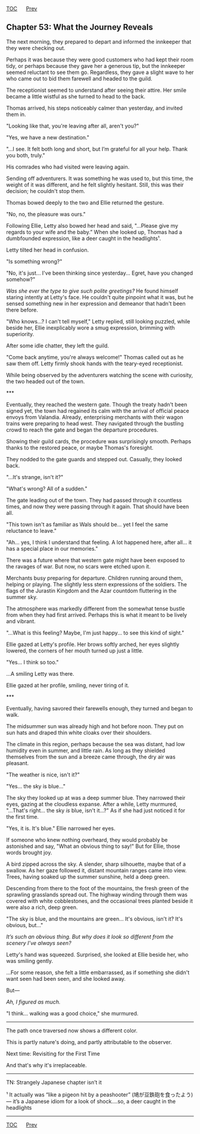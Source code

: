 [TOC](../readme.md)&nbsp;&nbsp;&nbsp;&nbsp;&nbsp;&nbsp;[Prev](index_split_028.md)&nbsp;&nbsp;&nbsp;&nbsp;&nbsp;&nbsp;



## Chapter 53: What the Journey Reveals

The next morning, they prepared to depart and informed the innkeeper
that they were checking out.

Perhaps it was because they were good customers who had kept their room
tidy, or perhaps because they gave her a generous tip, but the innkeeper
seemed reluctant to see them go. Regardless, they gave a slight wave to
her who came out to bid them farewell and headed to the guild.

The receptionist seemed to understand after seeing their attire. Her
smile became a little wistful as she turned to head to the back.

Thomas arrived, his steps noticeably calmer than yesterday, and invited
them in.

"Looking like that, you're leaving after all, aren't you?"

"Yes, we have a new destination."

"...I see. It felt both long and short, but I’m grateful for all your
help. Thank you both, truly."

His comrades who had visited were leaving again.

Sending off adventurers. It was something he was used to, but this time,
the weight of it was different, and he felt slightly hesitant. Still,
this was their decision; he couldn't stop them.

Thomas bowed deeply to the two and Ellie returned the gesture.

"No, no, the pleasure was ours."

Following Ellie, Letty also bowed her head and said, "...Please give my
regards to your wife and the baby.” When she looked up, Thomas had a
dumbfounded expression, like a deer caught in the headlights¹.

Letty tilted her head in confusion.

"Is something wrong?"

"No, it's just... I've been thinking since yesterday... Egret, have you
changed somehow?"

*Was she ever the type to give such polite greetings?* He found himself
staring intently at Letty's face. He couldn't quite pinpoint what it
was, but he sensed something new in her expression and demeanor that
hadn't been there before.

"Who knows...? I can't tell myself," Letty replied, still looking
puzzled, while beside her, Ellie inexplicably wore a smug expression,
brimming with superiority.

After some idle chatter, they left the guild.

"Come back anytime, you're always welcome!" Thomas called out as he saw
them off. Letty firmly shook hands with the teary-eyed receptionist.

While being observed by the adventurers watching the scene with
curiosity, the two headed out of the town.

\*\*\*

Eventually, they reached the western gate. Though the treaty hadn't been
signed yet, the town had regained its calm with the arrival of official
peace envoys from Valandia. Already, enterprising merchants with their
wagon trains were preparing to head west. They navigated through the
bustling crowd to reach the gate and began the departure procedures.

Showing their guild cards, the procedure was surprisingly smooth.
Perhaps thanks to the restored peace, or maybe Thomas's foresight.

They nodded to the gate guards and stepped out. Casually, they looked
back.

"...It's strange, isn't it?"

"What's wrong? All of a sudden."

The gate leading out of the town. They had passed through it countless
times, and now they were passing through it again. That should have been
all.

"This town isn't as familiar as Wals should be... yet I feel the same
reluctance to leave."

"Ah... yes, I think I understand that feeling. A lot happened here,
after all... it has a special place in our memories."

There was a future where that western gate might have been exposed to
the ravages of war. But now, no scars were etched upon it.

Merchants busy preparing for departure. Children running around them,
helping or playing. The slightly less stern expressions of the soldiers.
The flags of the Jurastin Kingdom and the Azar countdom fluttering in
the summer sky.

The atmosphere was markedly different from the somewhat tense bustle
from when they had first arrived. Perhaps this is what it meant to be
lively and vibrant.

"...What is this feeling? Maybe, I'm just happy... to see this kind of
sight."

Ellie gazed at Letty's profile. Her brows softly arched, her eyes
slightly lowered, the corners of her mouth turned up just a little.

"Yes... I think so too."

...A smiling Letty was there.

Ellie gazed at her profile, smiling, never tiring of it.

\*\*\*

Eventually, having savored their farewells enough, they turned and began
to walk.

The midsummer sun was already high and hot before noon. They put on sun
hats and draped thin white cloaks over their shoulders.

The climate in this region, perhaps because the sea was distant, had low
humidity even in summer, and little rain. As long as they shielded
themselves from the sun and a breeze came through, the dry air was
pleasant.

"The weather is nice, isn't it?"

"Yes... the sky is blue..."

The sky they looked up at was a deep summer blue. They narrowed their
eyes, gazing at the cloudless expanse. After a while, Letty murmured,
"...That's right... the sky *is* blue, isn't it...?" As if she had just
noticed it for the first time.

"Yes, it is. It's blue." Ellie narrowed her eyes.

If someone who knew nothing overheard, they would probably be astonished
and say, "What an obvious thing to say!" But for Ellie, those words
brought joy.

A bird zipped across the sky. A slender, sharp silhouette, maybe that of
a swallow. As her gaze followed it, distant mountain ranges came into
view. Trees, having soaked up the summer sunshine, held a deep green.

Descending from there to the foot of the mountains, the fresh green of
the sprawling grasslands spread out. The highway winding through them
was covered with white cobblestones, and the occasional trees planted
beside it were also a rich, deep green.

"The sky is blue, and the mountains are green... It's obvious, isn't it?
It's obvious, but..."

*It’s such an obvious thing. But why does it look so different from the
scenery I’ve always seen?*

Letty's hand was squeezed. Surprised, she looked at Ellie beside her,
who was smiling gently.

...For some reason, she felt a little embarrassed, as if something she
didn't want seen had been seen, and she looked away.

But—

*Ah, I figured as much.*

"I think... walking was a good choice," she murmured.

------------------------------------------------------------------------

The path once traversed now shows a different color.

This is partly nature's doing, and partly attributable to the observer.

Next time: Revisiting for the First Time

And that's why it's irreplaceable.

------------------------------------------------------------------------

TN: Strangely Japanese chapter isn’t it

¹ It actually was “like a pigeon hit by a peashooter”
(鳩が豆鉄砲を食ったよう) — it’s a Japanese idiom for a look of
shock….so, a deer caught in the headlights


---
[TOC](../readme.md)&nbsp;&nbsp;&nbsp;&nbsp;&nbsp;&nbsp;[Prev](index_split_028.md)&nbsp;&nbsp;&nbsp;&nbsp;&nbsp;&nbsp;

